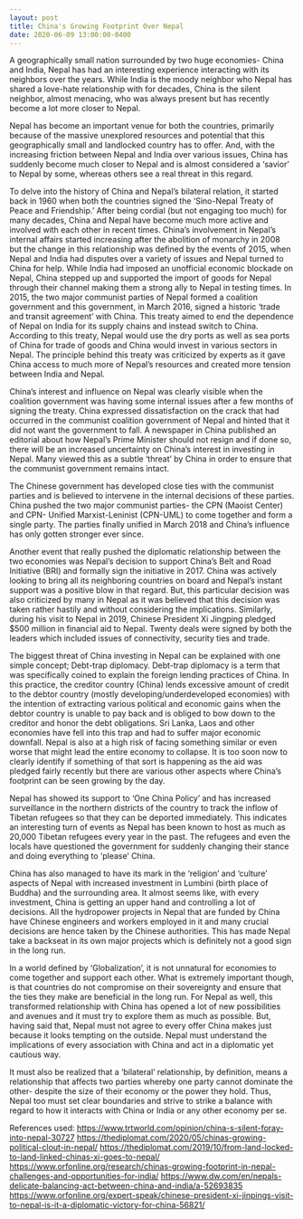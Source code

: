 ```yaml
---
layout: post
title: China's Growing Footprint Over Nepal
date: 2020-06-09 13:00:00-0400
---
```



A geographically small nation surrounded by two huge economies- China and India, Nepal has had an interesting experience interacting with its neighbors over the years. While India is the moody neighbor who Nepal has shared a love-hate relationship with for decades, China is the silent neighbor, almost menacing, who was always present but has recently become a lot more closer to Nepal. 

Nepal has become an important venue for both the countries, primarily because of the massive unexplored resources and potential that this geographically small and landlocked country has to offer. And, with the increasing friction between Nepal and India over various issues, China has suddenly become much closer to Nepal and is almost considered a ‘savior’ to Nepal by some, whereas others see a real threat in this regard.

To delve into the history of China and Nepal’s bilateral relation, it started back in 1960 when both the countries signed the ‘Sino-Nepal Treaty of Peace and Friendship.’ After being cordial (but not engaging too much) for many decades, China and Nepal have become much more active and involved with each other in recent times. China’s involvement in Nepal’s internal affairs started increasing after the abolition of monarchy in 2008 but the change in this relationship was defined by the events of 2015, when Nepal and India had disputes over a variety of issues and Nepal turned to China for help. While India had imposed an unofficial economic blockade on Nepal, China stepped up and supported the import of goods for Nepal through their channel making them a strong ally to Nepal in testing times.
In 2015, the two major communist parties of Nepal formed a coalition government and this government, in March 2016, signed a historic ‘trade and transit agreement’ with China. This treaty aimed to end the dependence of Nepal on India for its supply chains and instead switch to China. According to this treaty, Nepal would use the dry ports as well as sea ports of China for trade of goods and China would invest in various sectors in Nepal. The principle behind this treaty was criticized by experts as it gave China access to much more of Nepal’s resources and created more tension between India and Nepal. 

China’s interest and influence on Nepal was clearly visible when the coalition government was having some internal issues after a few months of signing the treaty. China expressed dissatisfaction on the crack that had occurred in the communist coalition government of Nepal and hinted that it did not want the government to fall. A newspaper in China published an editorial about how Nepal’s Prime Minister should not resign and if done so, there will be an increased uncertainty on China’s interest in investing in Nepal. Many viewed this as a subtle ‘threat’ by China in order to ensure that the communist government remains intact.

The Chinese government has developed close ties with the communist parties and is believed to intervene in the internal decisions of these parties. China pushed the two major communist parties- the CPN (Maoist Center) and CPN- Unified Marxist-Leninist (CPN-UML) to come together and form a single party. The parties finally unified in March 2018 and China’s influence has only gotten stronger ever since. 

Another event that really pushed the diplomatic relationship between the two economies was Nepal’s decision to support China’s Belt and Road Initiative (BRI) and formally sign the initiative in 2017. China was actively looking to bring all its neighboring countries on board and Nepal’s instant support was a positive blow in that regard. But, this particular decision was also criticized by many in Nepal as it was believed that this decision was taken rather hastily and without considering the implications. Similarly, during his visit to Nepal in 2019, Chinese President Xi Jingping pledged $500 million in financial aid to Nepal. Twenty deals were signed by both the leaders which included issues of connectivity, security ties and trade. 

The biggest threat of China investing in Nepal can be explained with one simple concept; Debt-trap diplomacy.  Debt-trap diplomacy is a term that was specifically coined to explain the foreign lending practices of China. In this practice, the creditor country (China) lends excessive amount of credit to the debtor country (mostly developing/underdeveloped economies) with the intention of extracting various political and economic gains when the debtor country is unable to pay back and is obliged to bow down to the creditor and honor the debt obligations. Sri Lanka, Laos and other economies have fell into this trap and had to suffer major economic downfall. Nepal is also at a high risk of facing something similar or even worse that might lead the entire economy to collapse. It is too soon now to clearly identify if something of that sort is happening as the aid was pledged fairly recently but there are various other aspects where China’s footprint can be seen growing by the day.

Nepal has showed its support to ‘One China Policy’ and has increased surveillance in the northern districts of the country to track the inflow of Tibetan refugees so that they can be deported immediately. This indicates an interesting turn of events as Nepal has been known to host as much as 20,000 Tibetan refugees every year in the past. The refugees and even the locals have questioned the government for suddenly changing their stance and doing everything to ‘please’ China. 

China has also managed to have its mark in the ‘religion’ and ‘culture’ aspects of Nepal with increased investment in Lumbini (birth place of Buddha) and the surrounding area. It almost seems like, with every investment, China is getting an upper hand and controlling a lot of decisions. All the hydropower projects in Nepal that are funded by China have Chinese engineers and workers employed in it and many crucial decisions are hence taken by the Chinese authorities. This has made Nepal take a backseat in its own major projects which is definitely not a good sign in the long run.

In a world defined by ‘Globalization’, it is not unnatural for economies to come together and support each other. What is extremely important though, is that countries do not compromise on their sovereignty and ensure that the ties they make are beneficial in the long run. For Nepal as well, this transformed relationship with China has opened a lot of new possibilities and avenues and it must try to explore them as much as possible. But, having said that, Nepal must not agree to every offer China makes just because it looks tempting on the outside. Nepal must understand the implications of every association with China and act in a diplomatic yet cautious way.

It must also be realized that a ‘bilateral’ relationship, by definition, means a relationship that affects two parties whereby one party cannot dominate the other- despite the size of their economy or the power they hold. Thus, Nepal too must set clear boundaries and strive to strike a balance with regard to how it interacts with China or India or any other economy per se.


References used:
https://www.trtworld.com/opinion/china-s-silent-foray-into-nepal-30727
https://thediplomat.com/2020/05/chinas-growing-political-clout-in-nepal/
https://thediplomat.com/2019/10/from-land-locked-to-land-linked-chinas-xi-goes-to-nepal/
https://www.orfonline.org/research/chinas-growing-footprint-in-nepal-challenges-and-opportunities-for-india/
https://www.dw.com/en/nepals-delicate-balancing-act-between-china-and-india/a-52693835
https://www.orfonline.org/expert-speak/chinese-president-xi-jinpings-visit-to-nepal-is-it-a-diplomatic-victory-for-china-56821/
